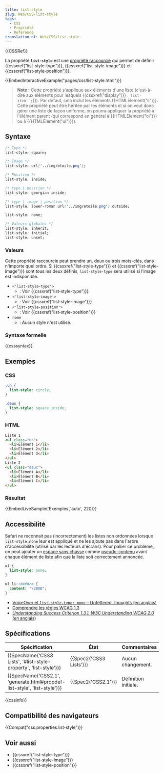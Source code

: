 ```yaml
---
title: list-style
slug: Web/CSS/list-style
tags:
  - CSS
  - Propriété
  - Reference
translation_of: Web/CSS/list-style
---
```

{{CSSRef}}

La propriété **`list-style`** est une [propriété raccourcie](/fr/docs/Web/CSS/Propriétés_raccourcies) qui permet de définir {{cssxref("list-style-type")}}, {{cssxref("list-style-image")}} et {{cssxref("list-style-position")}}.

{{EmbedInteractiveExample("pages/css/list-style.html")}}

> **Note :** Cette propriété s'applique aux éléments d'une liste (c'est-à-dire aux éléments pour lesquels {{cssxref("display")}}` : list-item``; `}}). Par défaut, cela inclut les éléments {{HTMLElement("li")}}. Cette propriété peut être héritée par les éléments et si on veut donc gérer une liste de façon uniforme, on pourra appliquer la propriété à l'élément parent (qui correspond en général à {{HTMLElement("ol")}} ou à {{HTMLElement("ul")}}).

## Syntaxe

```css
/* Type */
list-style: square;

/* Image */
list-style: url('../img/etoile.png');

/* Position */
list-style: inside;

/* type | position */
list-style: georgian inside;

/* type | image | position */
list-style: lower-roman url('../img/etoile.png') outside;

list-style: none;

/* Valeurs globales */
list-style: inherit;
list-style: initial;
list-style: unset;
```

### Valeurs

Cette propriété raccourcie peut prendre un, deux ou trois mots-clés, dans n'importe quel ordre. Si {{cssxref("list-style-type")}} et {{cssxref("list-style-image")}} sont tous les deux définis, `list-style-type` sera utilisé si l'image est indisponible.

- `<'list-style-type'>`
  - : Voir {{cssxref("list-style-type")}}
- `<'list-style-image'>`
  - : Voir {{cssxref("list-style-image")}}
- `<'list-style-position'>`
  - : Voir {{cssxref("list-style-position")}}
- `none`
  - : Aucun style n'est utilisé.

### Syntaxe formelle

{{csssyntax}}

## Exemples

### CSS

```css
.un {
  list-style: circle;
}

.deux {
  list-style: square inside;
}
```

### HTML

```html
Liste 1
<ul class="un">
  <li>Élément 1</li>
  <li>Élément 2</li>
  <li>Élément 3</li>
</ul>
Liste 2
<ul class="deux">
  <li>Élément A</li>
  <li>Élément B</li>
  <li>Élément C</li>
</ul>
```

### Résultat

{{EmbedLiveSample('Exemples','auto', 220)}}

## Accessibilité

Safari ne reconnait pas (incorrectement) les listes non ordonnées lorsque `list-style:none` leur est appliqué et ne les ajoute pas dans l'arbre d'accessibilité (utilisé par les lecteurs d'écrans). Pour pallier ce problème, on peut ajouter un [espace sans chasse](https://fr.wikipedia.org/wiki/Espace_sans_chasse) comme [pseudo-contenu](/fr/docs/Web/CSS/content) avant chaque élément de liste afin que la liste soit correctement annoncée.

```css
ul {
  list-style: none;
}

ul li::before {
  content: "\200B";
}
```

- [VoiceOver et `list-style-type: none` – Unfettered Thoughts (en anglais)](https://unfetteredthoughts.net/2017/09/26/voiceover-and-list-style-type-none/)
- [Comprendre les règles WCAG 1.3](/fr/docs/Web/Accessibility/Understanding_WCAG/Perceivable#Guideline_1.3_%E2%80%94_Create_content_that_can_be_presented_in_different_ways)
- _[Understanding Success Criterion 1.3.1, W3C Understanding WCAG 2.0 ](https://www.w3.org/TR/UNDERSTANDING-WCAG20/content-structure-separation-programmatic.html)_[(en anglais)](https://www.w3.org/TR/UNDERSTANDING-WCAG20/content-structure-separation-programmatic.html)

## Spécifications

| Spécification                                                                                    | État                             | Commentaires         |
| ------------------------------------------------------------------------------------------------ | -------------------------------- | -------------------- |
| {{SpecName('CSS3 Lists', '#list-style-property', 'list-style')}}             | {{Spec2('CSS3 Lists')}} | Aucun changement.    |
| {{SpecName('CSS2.1', 'generate.html#propdef-list-style', 'list-style')}} | {{Spec2('CSS2.1')}}         | Définition initiale. |

{{cssinfo}}

## Compatibilité des navigateurs

{{Compat("css.properties.list-style")}}

## Voir aussi

- {{cssxref("list-style-type")}}
- {{cssxref("list-style-image")}}
- {{cssxref("list-style-position")}}
